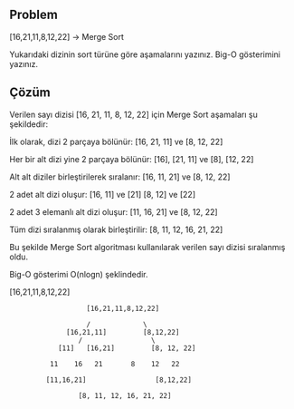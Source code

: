 ## Problem
[16,21,11,8,12,22] -> Merge Sort

Yukarıdaki dizinin sort türüne göre aşamalarını yazınız.
Big-O gösterimini yazınız.

## Çözüm
Verilen sayı dizisi [16, 21, 11, 8, 12, 22] için Merge Sort aşamaları şu şekildedir:

İlk olarak, dizi 2 parçaya bölünür:
[16, 21, 11] ve [8, 12, 22]

Her bir alt dizi yine 2 parçaya bölünür:
[16], [21, 11] ve [8], [12, 22]

Alt alt diziler birleştirilerek sıralanır:
[16, 11, 21] ve [8, 12, 22]

2 adet alt dizi oluşur:
[16, 11] ve [21]
[8, 12] ve [22]

2 adet 3 elemanlı alt dizi oluşur:
[11, 16, 21] ve [8, 12, 22]

Tüm dizi sıralanmış olarak birleştirilir:
[8, 11, 12, 16, 21, 22]

Bu şekilde Merge Sort algoritması kullanılarak verilen sayı dizisi sıralanmış oldu.

Big-O gösterimi O(nlogn) şeklindedir.

[16,21,11,8,12,22]

                       [16,21,11,8,12,22]
                       
                       /             \
                  [16,21,11]         [8,12,22]
                     /                 \
                [11]   [16,21]         [8, 12, 22]
                
              11    16   21       8    12   22
             
             [11,16,21]                 [8,12,22]
             
                     [8, 11, 12, 16, 21, 22]

